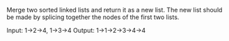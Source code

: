 Merge two sorted linked lists and return it as a new list. The new list should be made by splicing together the nodes of the first two lists.


Input: 1->2->4, 1->3->4
Output: 1->1->2->3->4->4